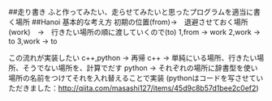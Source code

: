 ##走り書き
ふと作ってみたい、走らせてみたいと思ったプログラムを適当に書く場所
##Hanoi
基本的な考え方
初期の位置(from)→　退避させておく場所(work)　→　行きたい場所の順に渡していくので(to)
1,from -> work
2,work -> to
3,work -> to

この流れが実装したい
c++,python -> 再帰
c++ -> 単純にいる場所、行きたい場所、そうでない場所を、計算でだす
python -> それぞれの場所に辞書型を使い場所の名前をつけてそれを入れ替えることで実装
(pythonはコードを写させていただきました：http://qiita.com/masashi127/items/45d9c8b57d1bee2c0ef2)


